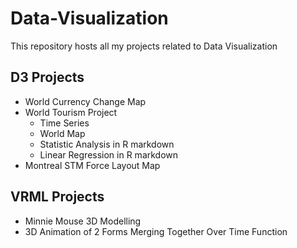 # Data-Visualization
This repository hosts all my projects related to Data Visualization

## D3 Projects
- World Currency Change Map
- World Tourism Project
	- Time Series
	- World Map
	- Statistic Analysis in R markdown
	- Linear Regression in R markdown
- Montreal STM Force Layout Map


## VRML Projects
- Minnie Mouse 3D Modelling
- 3D Animation of 2 Forms Merging Together Over Time Function
